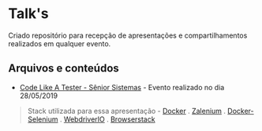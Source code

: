 # Talk's

Criado repositório para recepção de apresentações e compartilhamentos realizados em qualquer evento.

## Arquivos e conteúdos

* [Code Like A Tester - Sênior Sistemas](https://www.slideshare.net/LuizEduardoDornelles/parallel-design-nome-bonito-para-coisas-simples) - Evento realizado no dia 28/05/2019
> Stack utilizada para essa apresentação - [Docker](https://www.docker.com/) . [Zalenium](https://opensource.zalando.com/zalenium/
) . [Docker-Selenium](https://github.com/SeleniumHQ/docker-selenium) . [WebdriverIO](https://webdriver.io/) . [Browserstack](https://www.browserstack.com/)
